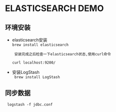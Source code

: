# ELASTICSEARCH DEMO

## 环境安装

* elasticsearch安装<br>
    ` brew install elasticsearch `<br>
    
       安装完成之后检查一下elasticsearch状态,使用curl命令
       
    ` curl localhost:9200/ `

* 安装LogStash<br>
    ` brew install LogStash`

## 同步数据
` logstash -f jdbc.conf`



